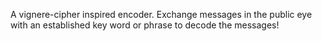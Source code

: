 A vignere-cipher inspired encoder. Exchange messages in the public eye with an established key word or phrase to decode the messages!
